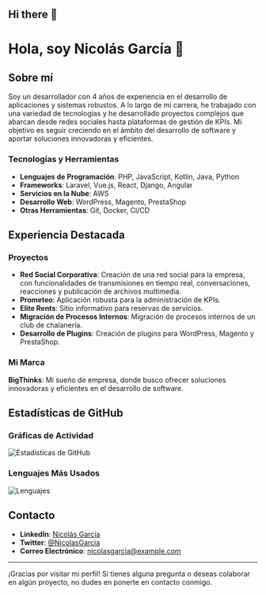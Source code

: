 ## Hi there 👋
# Hola, soy Nicolás García 👋

## Sobre mí

Soy un desarrollador con 4 años de experiencia en el desarrollo de aplicaciones y sistemas robustos. A lo largo de mi carrera, he trabajado con una variedad de tecnologías y he desarrollado proyectos complejos que abarcan desde redes sociales hasta plataformas de gestión de KPIs. Mi objetivo es seguir creciendo en el ámbito del desarrollo de software y aportar soluciones innovadoras y eficientes.

### Tecnologías y Herramientas

- **Lenguajes de Programación**: PHP, JavaScript, Kotlin, Java, Python
- **Frameworks**: Laravel, Vue.js, React, Django, Angular
- **Servicios en la Nube**: AWS
- **Desarrollo Web**: WordPress, Magento, PrestaShop
- **Otras Herramientas**: Git, Docker, CI/CD

## Experiencia Destacada

### Proyectos

- **Red Social Corporativa**: Creación de una red social para la empresa, con funcionalidades de transmisiones en tiempo real, conversaciones, reacciones y publicación de archivos multimedia.
- **Prometeo**: Aplicación robusta para la administración de KPIs.
- **Elite Rents**: Sitio informativo para reservas de servicios.
- **Migración de Procesos Internos**: Migración de procesos internos de un club de chalanería.
- **Desarrollo de Plugins**: Creación de plugins para WordPress, Magento y PrestaShop.

### Mi Marca

**BigThinks**: Mi sueño de empresa, donde busco ofrecer soluciones innovadoras y eficientes en el desarrollo de software.

## Estadísticas de GitHub

### Gráficas de Actividad

![Estadísticas de GitHub](https://github-readme-stats.vercel.app/api?username=NicolasGarciaRamirez&show_icons=true&theme=dark)

### Lenguajes Más Usados

![Lenguajes](https://github-readme-stats.vercel.app/api/top-langs/?username=NicolasGarciaRamirez&layout=compact&theme=dark)

## Contacto

- **LinkedIn**: [Nicolás García](https://www.linkedin.com/in/nicolasgarcia)
- **Twitter**: [@NicolasGarcia](https://twitter.com/NicolasGarcia)
- **Correo Electrónico**: [nicolasgarcia@example.com](mailto:nicolasgarcia@example.com)

---

¡Gracias por visitar mi perfil! Si tienes alguna pregunta o deseas colaborar en algún proyecto, no dudes en ponerte en contacto conmigo.
